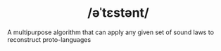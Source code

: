 <div style="text-align: center;">
  <h1>/əˈtɛstənt/</h1>
</div>

A multipurpose algorithm that can apply any given set of sound laws to reconstruct proto-languages
